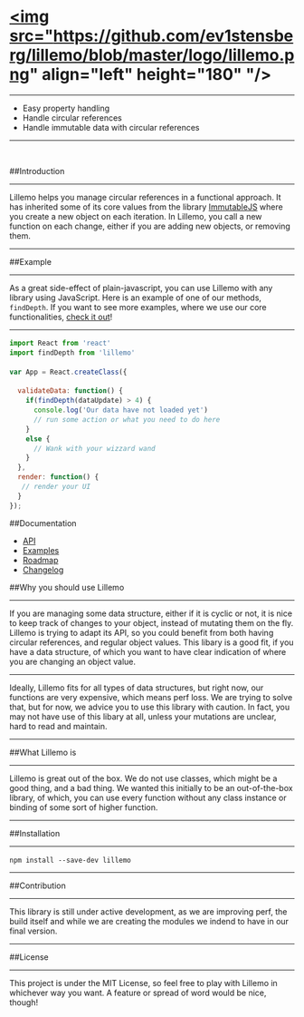 # <a href='https://github.com/ev1stensberg/lillemo'><img src="https://github.com/ev1stensberg/lillemo/blob/master/logo/lillemo.png" align="left" height="180" "/></a>



***

* Easy property handling
* Handle circular references
* Handle immutable data with circular references

***

<br/>

##Introduction
***
Lillemo helps you manage circular references in a functional approach. It has inherited some of its core values from the library [ImmutableJS](https://github.com/facebook/immutable-js/) where you create a new object on each iteration. In Lillemo, you call a new function on each change, either if you are adding new objects, or removing them.
***
##Example
***
As a great side-effect of plain-javascript, you can use Lillemo with any library using JavaScript. Here is an example of one of our methods, `findDepth`. If you want to see more examples, where we use our core functionalities, [check it out]()!
***
```js
import React from 'react'
import findDepth from 'lillemo'

var App = React.createClass({

  validateData: function() {
    if(findDepth(dataUpdate) > 4) {
      console.log('Our data have not loaded yet')
      // run some action or what you need to do here
    }
    else {
      // Wank with your wizzard wand
    }
  },
  render: function() {
   // render your UI
  }
});
```
##Documentation
 * [API](https://github.com/ev1stensberg/lillemo/tree/master/documentation/API)
 * [Examples](https://github.com/ev1stensberg/lillemo/tree/master/documentation/Examples)
 * [Roadmap](https://github.com/ev1stensberg/lillemo/blob/master/ROADMAP.md)
 * [Changelog](https://github.com/ev1stensberg/lillemo/blob/master/CHANGELOG.md)

##Why you should use Lillemo
***
If you are managing some data structure, either if it is cyclic or not, it is nice to keep track of changes to your object, instead of mutating them on the fly. Lillemo is trying to adapt its API, so you could benefit from both having circular references, and regular object values. This libary is a good fit, if you have a data structure, of which you want to have clear indication of where you are changing an object value.

***

Ideally, Lillemo fits for all types of data structures, but right now, our functions are very expensive, which means perf loss. We are trying to solve that, but for now, we advice you to use this library with caution. In fact, you may not have use of this libary at all, unless your mutations are unclear, hard to read and maintain.
***
##What Lillemo is
***
Lillemo is great out of the box. We do not use classes, which might be a good thing, and a bad thing. We wanted this initially to be an out-of-the-box library, of which, you can use every function without any class instance or binding of some sort of higher function.
***
##Installation
***
 `npm install --save-dev lillemo`
***
##Contribution
***
This library is still under active development, as we are improving perf, the build itself and while we are creating the modules we indend to have in our final version.
***
##License
***
This project is under the MIT License, so feel free to play with Lillemo in whichever way you want. A feature or spread of word would be nice, though!
